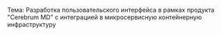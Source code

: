 Тема: 
Разработка пользовательского интерфейса в рамках продукта "Cerebrum MD" с интеграцией в микросервисную контейнерную инфраструктуру
